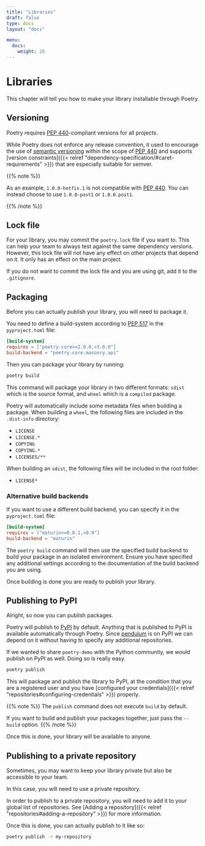 ```yaml
---
title: "Libraries"
draft: false
type: docs
layout: "docs"

menu:
  docs:
    weight: 20
---
```



# Libraries

This chapter will tell you how to make your library installable through Poetry.


## Versioning

Poetry requires [PEP 440](https://peps.python.org/pep-0440)-compliant versions for all projects.

While Poetry does not enforce any release convention, it used to encourage the use of
[semantic versioning](https://semver.org/) within the scope of
[PEP 440](https://peps.python.org/pep-0440/#semantic-versioning) and supports
[version constraints]({{< relref "dependency-specification/#caret-requirements" >}})
that are especially suitable for semver.

{{% note %}}

As an example, `1.0.0-hotfix.1` is not compatible with [PEP 440](https://peps.python.org/pep-0440). You can instead
choose to use `1.0.0-post1` or `1.0.0.post1`.

{{% /note %}}

## Lock file

For your library, you may commit the `poetry.lock` file if you want to.
This can help your team to always test against the same dependency versions.
However, this lock file will not have any effect on other projects that depend on it.
It only has an effect on the main project.

If you do not want to commit the lock file and you are using git, add it to the `.gitignore`.

## Packaging

Before you can actually publish your library, you will need to package it.

You need to define a build-system according to [PEP 517](https://peps.python.org/pep-0517/) in the `pyproject.toml` file:

```toml
[build-system]
requires = ["poetry-core>=2.0.0,<3.0.0"]
build-backend = "poetry.core.masonry.api"
```

Then you can package your library by running:

```bash
poetry build
```

This command will package your library in two different formats: `sdist` which is
the source format, and `wheel` which is a `compiled` package.

Poetry will automatically include some metadata files when building a package. When building
a `wheel`, the following files are included in the `.dist-info` directory:
- `LICENSE`
- `LICENSE.*`
- `COPYING`
- `COPYING.*`
- `LICENSES/**`

When building an `sdist`, the following files will be included in the root folder:
  - `LICENSE*`

### Alternative build backends

If you want to use a different build backend, you can specify it in the `pyproject.toml` file:

```toml
[build-system]
requires = ["maturin>=0.8.1,<0.9"]
build-backend = "maturin"
```

The `poetry build` command will then use the specified build backend to build your package in
an isolated environment. Ensure you have specified any additional settings according to the
documentation of the build backend you are using.


Once building is done you are ready to publish your library.

## Publishing to PyPI

Alright, so now you can publish packages.

Poetry will publish to [PyPI](https://pypi.org) by default. Anything that is published to PyPI
is available automatically through Poetry. Since [pendulum](https://pypi.org/project/pendulum/)
is on PyPI we can depend on it without having to specify any additional repositories.

If we wanted to share `poetry-demo` with the Python community, we would publish on PyPI as well.
Doing so is really easy.

```bash
poetry publish
```

This will package and publish the library to PyPI, at the condition that you are a registered user
and you have [configured your credentials]({{< relref "repositories#configuring-credentials" >}}) properly.

{{% note %}}
The `publish` command does not execute `build` by default.

If you want to build and publish your packages together,
just pass the `--build` option.
{{% /note %}}

Once this is done, your library will be available to anyone.


## Publishing to a private repository

Sometimes, you may want to keep your library private but also be accessible to your team.

In this case, you will need to use a private repository.

In order to publish to a private repository, you will need to add it to your
global list of repositories. See [Adding a repository]({{< relref "repositories#adding-a-repository" >}})
for more information.

Once this is done, you can actually publish to it like so:

```bash
poetry publish -r my-repository
```
